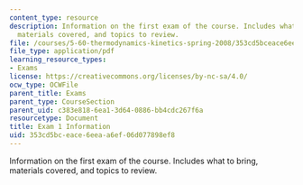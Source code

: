 ```yaml
---
content_type: resource
description: Information on the first exam of the course. Includes what to bring,
  materials covered, and topics to review.
file: /courses/5-60-thermodynamics-kinetics-spring-2008/353cd5bceace6eeaa6ef06d077898ef8_5_60_exam1_info.pdf
file_type: application/pdf
learning_resource_types:
- Exams
license: https://creativecommons.org/licenses/by-nc-sa/4.0/
ocw_type: OCWFile
parent_title: Exams
parent_type: CourseSection
parent_uid: c383e818-6ea1-3d64-0886-bb4cdc267f6a
resourcetype: Document
title: Exam 1 Information
uid: 353cd5bc-eace-6eea-a6ef-06d077898ef8
---
```

Information on the first exam of the course. Includes what to bring, materials covered, and topics to review.